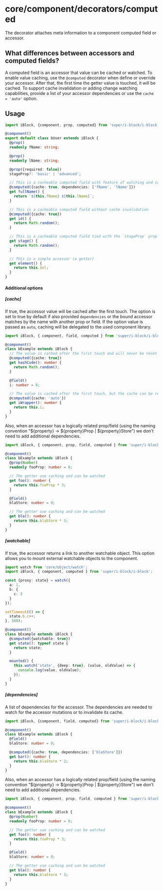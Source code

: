 # core/component/decorators/computed

The decorator attaches meta information to a component computed field or accessor.

## What differences between accessors and computed fields?

A computed field is an accessor that value can be cached or watched.
To enable value caching, use the `@computed` decorator when define or override your accessor.
After that, the first time the getter value is touched, it will be cached. To support cache invalidation or
adding change watching capabilities, provide a list of your accessor dependencies or use the `cache = 'auto'` option.

## Usage

```typescript
import iBlock, {component, prop, computed} from 'super/i-block/i-block';

@component()
export default class bUser extends iBlock {
  @prop()
  readonly fName: string;

  @prop()
  readonly lName: string;

  @prop({required: false})
  stageProp?: 'basic' | 'advanced';

  // This is a cacheable computed field with feature of watching and cache invalidation
  @computed({cache: true, dependencies: ['fName', 'lName']})
  get fullName() {
    return `${this.fName} ${this.lName}`;
  }

  // This is a cacheable computed field without cache invalidation
  @computed({cache: true})
  get id() {
    return Math.random();
  }

  // This is a cacheable computed field tied with the `stageProp` prop
  get stage() {
    return Math.random();
  }

  // This is a simple accessor (a getter)
  get element() {
    return this.$el;
  }
}
```

#### Additional options

##### [cache]

If true, the accessor value will be cached after the first touch.
The option is set to true by default if also provided `dependencies` or the bound accessor matches
by the name with another prop or field. If the option value is passed as `auto`, caching will be delegated to
the used component library.

```typescript
import iBlock, { component, field, computed } from 'super/i-block/i-block';

@component()
class bExample extends iBlock {
  // The value is cached after the first touch and will never be reset
  @computed({cache: true})
  get hashCode(): number {
    return Math.random();
  }

  @field()
  i: number = 0;

  // The value is cached after the first touch, but the cache can be reset if the fields used internally change
  @computed({cache: 'auto'})
  get iWrapper(): number {
    return this.i;
  }
}
```

Also, when an accessor has a logically related prop/field
(using the naming convention "${property} -> ${property}Prop | ${property}Store") we don't need to add additional dependencies.

```typescript
import iBlock, { component, prop, field, computed } from 'super/i-block/i-block';

@component()
class bExample extends iBlock {
  @prop(Number)
  readonly fooProp: number = 0;

  // The getter use caching and can be watched
  get foo(): number {
    return this.fooProp * 3;
  }

  @field()
  blaStore: number = 0;

  // The getter use caching and can be watched
  get bla(): number {
    return this.blaStore * 3;
  }
}
```

##### [watchable]

If true, the accessor returns a link to another watchable object.
This option allows you to mount external watchable objects to the component.

```typescript
import watch from 'core/object/watch';
import iBlock, { component, computed } from 'super/i-block/i-block';

const {proxy: state} = watch({
  a: 1,
  b: {
    c: 2
  }
});

setTimeout(() => {
  state.b.c++;
}, 500);

@component()
class bExample extends iBlock {
  @computed({watchable: true})
  get state(): typeof state {
    return state;
  }

  mounted() {
    this.watch('state', {deep: true}, (value, oldValue) => {
      console.log(value, oldValue);
    });
  }
}
```

##### [dependencies]

A list of dependencies for the accessor.
The dependencies are needed to watch for the accessor mutations or to invalidate its cache.

```typescript
import iBlock, {component, field, computed} from 'super/i-block/i-block';

@component()
class bExample extends iBlock {
  @field()
  blaStore: number = 0;

  @computed({cache: true, dependencies: ['blaStore']})
  get bar(): number {
    return this.blaStore * 2;
  }
}
```

Also, when an accessor has a logically related prop/field
(using the naming convention "${property} -> ${property}Prop | ${property}Store") we don't need to add additional dependencies.

```typescript
import iBlock, { component, prop, field, computed } from 'super/i-block/i-block';

@component()
class bExample extends iBlock {
  @prop(Number)
  readonly fooProp: number = 0;

  // The getter use caching and can be watched
  get foo(): number {
    return this.fooProp * 3;
  }

  @field()
  blaStore: number = 0;

  // The getter use caching and can be watched
  get bla(): number {
    return this.blaStore * 3;
  }
}
```
